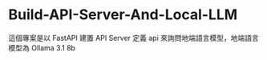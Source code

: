 # Build-API-Server-And-Local-LLM
這個專案是以 FastAPI 建置 API Server 定義 api 來詢問地端語言模型，地端語言模型為 Ollama 3.1 8b 
